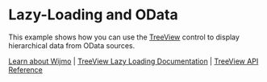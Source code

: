 Lazy-Loading and OData
======================

This example shows how you can use the [TreeView](https://www.grapecity.com/wijmo/api/classes/wijmo_nav.treeview.html) control to display hierarchical data from OData sources.

[Learn about Wijmo](https://www.grapecity.com/wijmo) | [TreeView Lazy Loading Documentation](https://www.grapecity.com/wijmo/docs/Topics/Nav/TreeView/DataBinding/Lazy-Loading) | [TreeView API Reference](https://www.grapecity.com/wijmo/api/classes/wijmo_nav.treeview.html)
